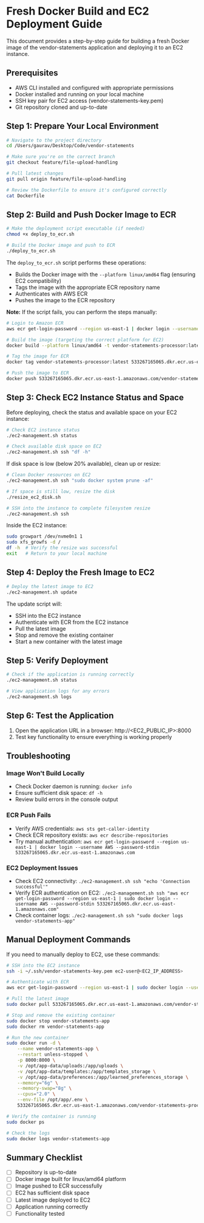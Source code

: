 # Fresh Docker Build and EC2 Deployment Guide

This document provides a step-by-step guide for building a fresh Docker image of the vendor-statements application and deploying it to an EC2 instance.

## Prerequisites

- AWS CLI installed and configured with appropriate permissions
- Docker installed and running on your local machine
- SSH key pair for EC2 access (vendor-statements-key.pem)
- Git repository cloned and up-to-date

## Step 1: Prepare Your Local Environment

```bash
# Navigate to the project directory
cd /Users/gaurav/Desktop/Code/vendor-statements

# Make sure you're on the correct branch
git checkout feature/file-upload-handling

# Pull latest changes
git pull origin feature/file-upload-handling

# Review the Dockerfile to ensure it's configured correctly
cat Dockerfile
```

## Step 2: Build and Push Docker Image to ECR

```bash
# Make the deployment script executable (if needed)
chmod +x deploy_to_ecr.sh

# Build the Docker image and push to ECR
./deploy_to_ecr.sh
```

The `deploy_to_ecr.sh` script performs these operations:
- Builds the Docker image with the `--platform linux/amd64` flag (ensuring EC2 compatibility)
- Tags the image with the appropriate ECR repository name
- Authenticates with AWS ECR
- Pushes the image to the ECR repository

**Note:** If the script fails, you can perform the steps manually:

```bash
# Login to Amazon ECR
aws ecr get-login-password --region us-east-1 | docker login --username AWS --password-stdin 533267165065.dkr.ecr.us-east-1.amazonaws.com

# Build the image (targeting the correct platform for EC2)
docker build --platform linux/amd64 -t vendor-statements-processor:latest .

# Tag the image for ECR
docker tag vendor-statements-processor:latest 533267165065.dkr.ecr.us-east-1.amazonaws.com/vendor-statements-processor:latest

# Push the image to ECR
docker push 533267165065.dkr.ecr.us-east-1.amazonaws.com/vendor-statements-processor:latest
```

## Step 3: Check EC2 Instance Status and Space

Before deploying, check the status and available space on your EC2 instance:

```bash
# Check EC2 instance status
./ec2-management.sh status

# Check available disk space on EC2
./ec2-management.sh ssh "df -h"
```

If disk space is low (below 20% available), clean up or resize:

```bash
# Clean Docker resources on EC2
./ec2-management.sh ssh "sudo docker system prune -af"

# If space is still low, resize the disk
./resize_ec2_disk.sh

# SSH into the instance to complete filesystem resize
./ec2-management.sh ssh
```

Inside the EC2 instance:
```bash
sudo growpart /dev/nvme0n1 1
sudo xfs_growfs -d /
df -h  # Verify the resize was successful
exit   # Return to your local machine
```

## Step 4: Deploy the Fresh Image to EC2

```bash
# Deploy the latest image to EC2
./ec2-management.sh update
```

The update script will:
- SSH into the EC2 instance
- Authenticate with ECR from the EC2 instance
- Pull the latest image
- Stop and remove the existing container
- Start a new container with the latest image

## Step 5: Verify Deployment

```bash
# Check if the application is running correctly
./ec2-management.sh status

# View application logs for any errors
./ec2-management.sh logs
```

## Step 6: Test the Application

1. Open the application URL in a browser: http://<EC2_PUBLIC_IP>:8000
2. Test key functionality to ensure everything is working properly

## Troubleshooting

### Image Won't Build Locally

- Check Docker daemon is running: `docker info`
- Ensure sufficient disk space: `df -h`
- Review build errors in the console output

### ECR Push Fails

- Verify AWS credentials: `aws sts get-caller-identity`
- Check ECR repository exists: `aws ecr describe-repositories`
- Try manual authentication: `aws ecr get-login-password --region us-east-1 | docker login --username AWS --password-stdin 533267165065.dkr.ecr.us-east-1.amazonaws.com`

### EC2 Deployment Issues

- Check EC2 connectivity: `./ec2-management.sh ssh "echo 'Connection successful'"`
- Verify ECR authentication on EC2: `./ec2-management.sh ssh "aws ecr get-login-password --region us-east-1 | sudo docker login --username AWS --password-stdin 533267165065.dkr.ecr.us-east-1.amazonaws.com"`
- Check container logs: `./ec2-management.sh ssh "sudo docker logs vendor-statements-app"`

## Manual Deployment Commands

If you need to manually deploy to EC2, use these commands:

```bash
# SSH into the EC2 instance
ssh -i ~/.ssh/vendor-statements-key.pem ec2-user@<EC2_IP_ADDRESS>

# Authenticate with ECR
aws ecr get-login-password --region us-east-1 | sudo docker login --username AWS --password-stdin 533267165065.dkr.ecr.us-east-1.amazonaws.com

# Pull the latest image
sudo docker pull 533267165065.dkr.ecr.us-east-1.amazonaws.com/vendor-statements-processor:latest

# Stop and remove the existing container
sudo docker stop vendor-statements-app
sudo docker rm vendor-statements-app

# Run the new container
sudo docker run -d \
    --name vendor-statements-app \
    --restart unless-stopped \
    -p 8000:8000 \
    -v /opt/app-data/uploads:/app/uploads \
    -v /opt/app-data/templates:/app/templates_storage \
    -v /opt/app-data/preferences:/app/learned_preferences_storage \
    --memory="6g" \
    --memory-swap="8g" \
    --cpus="2.0" \
    --env-file /opt/app/.env \
    533267165065.dkr.ecr.us-east-1.amazonaws.com/vendor-statements-processor:latest

# Verify the container is running
sudo docker ps

# Check the logs
sudo docker logs vendor-statements-app
```

## Summary Checklist

- [ ] Repository is up-to-date
- [ ] Docker image built for linux/amd64 platform
- [ ] Image pushed to ECR successfully
- [ ] EC2 has sufficient disk space
- [ ] Latest image deployed to EC2
- [ ] Application running correctly
- [ ] Functionality tested
